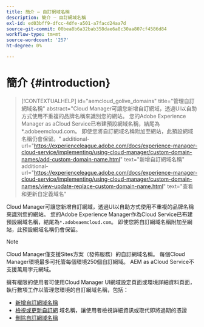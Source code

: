 ```yaml
---
title: 簡介 — 自訂網域名稱
description: 簡介 — 自訂網域名稱
exl-id: ed03bff9-dfcc-4dfe-a501-a7facd24aa7d
source-git-commit: 00bea8b6a32bab358dae6a8c30aa807cf4586d84
workflow-type: tm+mt
source-wordcount: '257'
ht-degree: 0%

---
```


# 簡介 {#introduction}

>[!CONTEXTUALHELP]
>id="aemcloud_golive_domains"
>title="管理自訂網域名稱"
>abstract="Cloud Manager可讓您新增自訂網域，透過UI以自助方式使用不重複的品牌名稱來識別您的網站。 您的Adobe Experience Manager as aCloud Service已布建預設網域名稱，結尾為*.adobeemcloud.com。 即使您將自訂網域名稱附加至網站，此預設網域名稱仍會保留。"
>additional-url="https://experienceleague.adobe.com/docs/experience-manager-cloud-service/implementing/using-cloud-manager/custom-domain-names/add-custom-domain-name.html" text="新增自訂網域名稱"
>additional-url="https://experienceleague.adobe.com/docs/experience-manager-cloud-service/implementing/using-cloud-manager/custom-domain-names/view-update-replace-custom-domain-name.html" text="查看和更新自定義域名"

Cloud Manager可讓您新增自訂網域，透過UI以自助方式使用不重複的品牌名稱來識別您的網站。 您的Adobe Experience Manager作為Cloud Service已布建預設網域名稱，結尾為`*.adobeaemcloud.com`。 即使您將自訂網域名稱附加至網站，此預設網域名稱仍會保留。

>[!NOTE]
>Cloud Manager僅支援Sites方案（發佈服務）的自訂網域名稱。 每個Cloud Manager環境最多可托管每個環境250個自訂網域。 AEM as aCloud Service不支援萬用字元網域。

擁有權限的使用者可使用Cloud Manager UI網域設定頁面或環境詳細資料頁面，執行數項工作以管理您環境的自訂網域名稱，包括：

* [新增自訂網域名稱](/help/implementing/cloud-manager/custom-domain-names/add-custom-domain-name.md)
* [檢視或更新自訂網](/help/implementing/cloud-manager/custom-domain-names/view-update-replace-custom-domain-name.md) 域名稱，讓使用者檢視詳細資訊或取代即將過期的憑證
* [刪除自訂網域名稱](/help/implementing/cloud-manager/custom-domain-names/delete-custom-domain-name.md)
